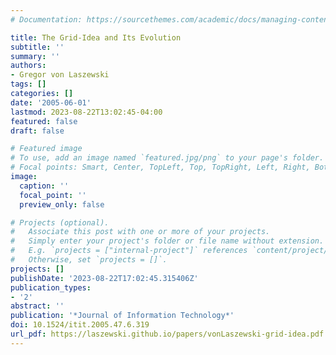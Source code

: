 ```yaml
---
# Documentation: https://sourcethemes.com/academic/docs/managing-content/

title: The Grid-Idea and Its Evolution
subtitle: ''
summary: ''
authors:
- Gregor von Laszewski
tags: []
categories: []
date: '2005-06-01'
lastmod: 2023-08-22T13:02:45-04:00
featured: false
draft: false

# Featured image
# To use, add an image named `featured.jpg/png` to your page's folder.
# Focal points: Smart, Center, TopLeft, Top, TopRight, Left, Right, BottomLeft, Bottom, BottomRight.
image:
  caption: ''
  focal_point: ''
  preview_only: false

# Projects (optional).
#   Associate this post with one or more of your projects.
#   Simply enter your project's folder or file name without extension.
#   E.g. `projects = ["internal-project"]` references `content/project/deep-learning/index.md`.
#   Otherwise, set `projects = []`.
projects: []
publishDate: '2023-08-22T17:02:45.315406Z'
publication_types:
- '2'
abstract: ''
publication: '*Journal of Information Technology*'
doi: 10.1524/itit.2005.47.6.319
url_pdf: https://laszewski.github.io/papers/vonLaszewski-grid-idea.pdf
---
```

